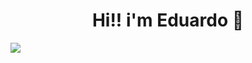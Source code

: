 <h1 align="center">Hi!! i'm Eduardo 👋</h1>

<a ref="https://www.linkedin.com/in/eduardo-de-souza-ilha-a0455a186/"><img src="https://img.shields.io/badge/linkedin-0A66C2?style=for-the-badge&logo=linkedin&logoColor=white"/><a>

<!--
**EduardodeSouzaIlha/EduardodeSouzaIlha** is a ✨ _special_ ✨ repository because its `README.md` (this file) appears on your GitHub profile.

Here are some ideas to get you started:

- 🔭 I’m currently working on ...
- 🌱 I’m currently learning ...
- 👯 I’m looking to collaborate on ...
- 🤔 I’m looking for help with ...
- 💬 Ask me about ...
- 📫 How to reach me: ...
- 😄 Pronouns: ...
- ⚡ Fun fact: ...
-->
